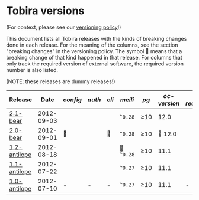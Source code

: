 # Tobira versions

(For context, please see our [versioning policy](./versioning-policy.md)!)

This document lists all Tobira releases with the kinds of breaking changes done in each release.
For the meaning of the columns, see the section "breaking changes" in the versioning policy.
The symbol 🔴 means that a breaking change of that kind happened in that release.
For columns that only track the required version of external software, the required version number is also listed.

(NOTE: these releases are dummy releases!)

| Release              | Date       | *config* | *auth* | *cli* | *meili*    | *pg* | *oc-version* | *oc-requirement* |
| -------------------- | ---------- | -------- | ------ | ----- | ---------- | ---- | ------------ | ---------------- |
| [2.1-bear]           | 2012-09-03 |          |        |       |    `^0.28` |  ≥10 |         12.0 |                  |
| [2.0-bear]           | 2012-09-01 |       🔴 |        |    🔴 |    `^0.28` |  ≥10 |      🔴 12.0 |                  |
| [1.2-antilope]       | 2012-08-18 |          |        |       | 🔴 `^0.28` |  ≥10 |         11.1 |                  |
| [1.1-antilope]       | 2012-07-22 |          |        |       |    `^0.27` |  ≥10 |         11.1 |                  |
| [1.0-antilope]       | 2012-07-10 |        - |      - |     - |    `^0.27` |  ≥10 |         11.1 |                - |


[2.1-bear]: https://github.com/elan-ev/tobira/releases/tag/2.1-bear
[2.0-bear]: https://github.com/elan-ev/tobira/releases/tag/2.0-bear
[1.2-antilope]: https://github.com/elan-ev/tobira/releases/tag/1.2-antilope
[1.1-antilope]: https://github.com/elan-ev/tobira/releases/tag/1.1-antilope
[1.0-antilope]: https://github.com/elan-ev/tobira/releases/tag/1.0-antilope
